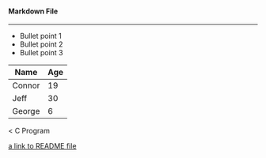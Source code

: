 #### Markdown File
-----------

* Bullet point 1
* Bullet point 2
* Bullet point 3

| Name   |  Age |
| -------|------|
| Connor |  19  |
| Jeff   |  30  |
| George |  6   |

< C Program 






[a link to README file](README.md) 
